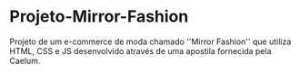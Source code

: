 # Projeto-Mirror-Fashion
Projeto de um e-commerce de moda chamado ''Mirror Fashion'' que utiliza HTML, CSS e JS desenvolvido através de uma apostila fornecida pela Caelum.
